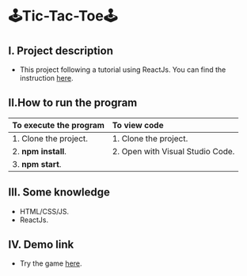# 🕹️Tic-Tac-Toe🕹️
## I. Project description
- This project following a tutorial using ReactJs. You can find the instruction [here](https://react.dev/learn/tutorial-tic-tac-toe).
## II.How to run the program
|To execute the program|To view code|
|------------|:---------------|
|1. Clone the project.|1. Clone the project.|
|2. **npm install**.|2. Open with Visual Studio Code.|
|3. **npm start**.||
## III. Some knowledge 
- HTML/CSS/JS.
- ReactJs.
## IV. Demo link
- Try the game [here](https://felixnguyen.dev/tictactoe/).


